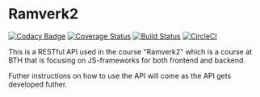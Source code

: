 Ramverk2
==============

[![Codacy Badge](https://api.codacy.com/project/badge/Grade/fbc78254d72046dd899f056d1ecbf92b)](https://app.codacy.com/app/chrisaugustsson/ramverk2?utm_source=github.com&utm_medium=referral&utm_content=chrisaugustsson/ramverk2&utm_campaign=Badge_Grade_Dashboard)
[![Coverage Status](https://coveralls.io/repos/github/chrisaugustsson/ramverk2/badge.svg)](https://coveralls.io/github/chrisaugustsson/ramverk2)
[![Build Status](https://travis-ci.com/chrisaugustsson/ramverk2.svg?branch=master)](https://travis-ci.com/chrisaugustsson/ramverk2)
[![CircleCI](https://circleci.com/gh/chrisaugustsson/ramverk2.svg?style=svg)](https://circleci.com/gh/chrisaugustsson/ramverk2)

This is a RESTful API used in the course "Ramverk2" which is a course at BTH that is focusing on JS-frameworks for both frontend and backend.

Futher instructions on how to use the API will come as the API gets developed futher.